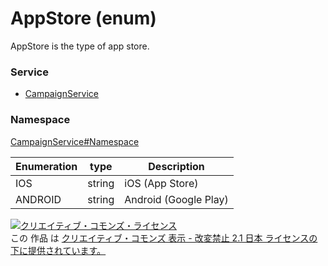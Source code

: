 # AppStore (enum)
AppStore is the type of app store.

### Service
+ [CampaignService](../../services/CampaignService.md)

### Namespace
[CampaignService#Namespace](../../services/CampaignService.md#namespace)

| Enumeration | type | Description |
|---|---|---|
| IOS| string| iOS (App Store) |
| ANDROID| string| Android (Google Play) |

<a rel="license" href="http://creativecommons.org/licenses/by-nd/2.1/jp/"><img alt="クリエイティブ・コモンズ・ライセンス" style="border-width:0" src="https://i.creativecommons.org/l/by-nd/2.1/jp/88x31.png" /></a><br />この 作品 は <a rel="license" href="http://creativecommons.org/licenses/by-nd/2.1/jp/">クリエイティブ・コモンズ 表示 - 改変禁止 2.1 日本 ライセンスの下に提供されています。</a>
